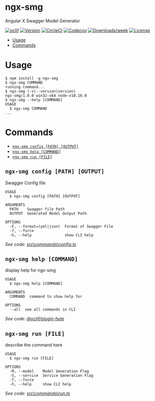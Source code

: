 ngx-smg
=======

Angular X Swagger Model Generator 

[![oclif](https://img.shields.io/badge/cli-oclif-brightgreen.svg)](https://oclif.io)
[![Version](https://img.shields.io/npm/v/ngx-smg.svg)](https://npmjs.org/package/ngx-smg)
[![CircleCI](https://circleci.com/gh/NgxSMG/ngx-smg/tree/master.svg?style=shield)](https://circleci.com/gh/NgxSMG/ngx-smg/tree/master)
[![Codecov](https://codecov.io/gh/NgxSMG/ngx-smg/branch/master/graph/badge.svg)](https://codecov.io/gh/NgxSMG/ngx-smg)
[![Downloads/week](https://img.shields.io/npm/dw/ngx-smg.svg)](https://npmjs.org/package/ngx-smg)
[![License](https://img.shields.io/npm/l/ngx-smg.svg)](https://github.com/NgxSMG/ngx-smg/blob/master/package.json)

<!-- toc -->
* [Usage](#usage)
* [Commands](#commands)
<!-- tocstop -->
# Usage
<!-- usage -->
```sh-session
$ npm install -g ngx-smg
$ ngx-smg COMMAND
running command...
$ ngx-smg (-v|--version|version)
ngx-smg/1.0.0 win32-x64 node-v10.16.0
$ ngx-smg --help [COMMAND]
USAGE
  $ ngx-smg COMMAND
...
```
<!-- usagestop -->
# Commands
<!-- commands -->
* [`ngx-smg config [PATH] [OUTPUT]`](#ngx-smg-config-path-output)
* [`ngx-smg help [COMMAND]`](#ngx-smg-help-command)
* [`ngx-smg run [FILE]`](#ngx-smg-run-file)

## `ngx-smg config [PATH] [OUTPUT]`

Swagger Config file

```
USAGE
  $ ngx-smg config [PATH] [OUTPUT]

ARGUMENTS
  PATH    Swagger file Path
  OUTPUT  Generated Model Output Path

OPTIONS
  -F, --format=(yml|json)  Format of Swagger File
  -f, --force
  -h, --help               show CLI help
```

_See code: [src\commands\config.ts](https://github.com/aloketewary/ngx-smg/blob/v1.0.0/src\commands\config.ts)_

## `ngx-smg help [COMMAND]`

display help for ngx-smg

```
USAGE
  $ ngx-smg help [COMMAND]

ARGUMENTS
  COMMAND  command to show help for

OPTIONS
  --all  see all commands in CLI
```

_See code: [@oclif/plugin-help](https://github.com/oclif/plugin-help/blob/v2.2.0/src\commands\help.ts)_

## `ngx-smg run [FILE]`

describe the command here

```
USAGE
  $ ngx-smg run [FILE]

OPTIONS
  -M, --model    Model Generation Flag
  -S, --service  Service Generation Flag
  -f, --force
  -h, --help     show CLI help
```

_See code: [src\commands\run.ts](https://github.com/aloketewary/ngx-smg/blob/v1.0.0/src\commands\run.ts)_
<!-- commandsstop -->
